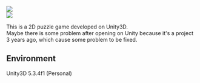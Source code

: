 ![](https://github.com/reginalxy/forest/row/master/Assets/map%201.png)  
![](https://github.com/reginalxy/forest/row/master/Assets/Chap0/第0关-1.psd)  
  

This is a 2D puzzle game developed on Unity3D.   
Maybe there is some problem after opening on Unity because it's a project 3 years ago, which cause some problem to be fixed.

## Environment

Unity3D 5.3.4f1 (Personal)